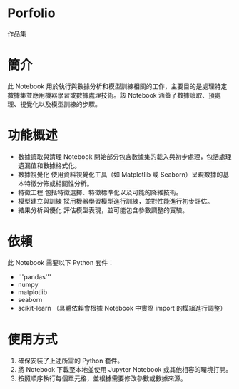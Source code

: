 # Porfolio
作品集
# 簡介
此 Notebook 用於執行與數據分析和模型訓練相關的工作，主要目的是處理特定數據集並應用機器學習或數據處理技術。該 Notebook 涵蓋了數據讀取、預處理、視覺化以及模型訓練的步驟。

# 功能概述
- 數據讀取與清理
  Notebook 開始部分包含數據集的載入與初步處理，包括處理遺漏值和數據格式化。
- 數據視覺化
  使用資料視覺化工具（如 Matplotlib 或 Seaborn）呈現數據的基本特徵分佈或相關性分析。
- 特徵工程
  包括特徵選擇、特徵標準化以及可能的降維技術。
- 模型建立與訓練
  採用機器學習模型進行訓練，並對性能進行初步評估。
- 結果分析與優化
  評估模型表現，並可能包含參數調整的實驗。

# 依賴
此 Notebook 需要以下 Python 套件：
- '''pandas'''
- numpy
- matplotlib
- seaborn
- scikit-learn
（具體依賴會根據 Notebook 中實際 import 的模組進行調整）

# 使用方式
1. 確保安裝了上述所需的 Python 套件。
2. 將 Notebook 下載至本地並使用 Jupyter Notebook 或其他相容的環境打開。
3. 按照順序執行每個單元格，並根據需要修改參數或數據來源。
